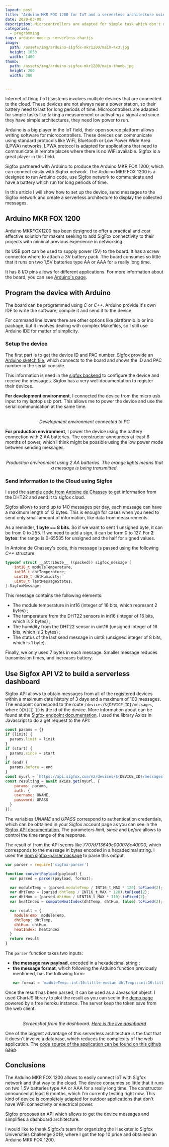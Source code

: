 ```yaml
---
layout: post
title: "Arduino MKR FOX 1200 for IoT and a serverless architecture using Sigfox API"
date: 2020-03-08
description: Microcontrollers are adapted for simple task which don't need a lot of battery power. This post shows how to put in actions the Arduino MKR Fox for capturing temperature measurements, send them to Sigfox Cloud and expose the results in a serverless dashboard.
categories:
  - programming
tags: arduino nodejs serverless chartjs
image:
  path: /assets/img/arduino-sigfox-mkr1200/main-4x3.jpg
  height: 1050
  width: 1400
thumb:
  path: /assets/img/arduino-sigfox-mkr1200/main-thumb.jpg
  height: 200
  width: 300


---
```


Internet of thing (IoT) systems involves multiple devices that are connected to
the cloud. These devices are not always near a power station, so their battery
need to last for long periods of time. Microcontrollers are adapted for simple
tasks like taking a measurement or activating a signal and since they have
simple architectures, they need low power to run.

Arduino is a big player in the IoT field, their open source platform allows
writing software for microcontrollers. These devices can communicate using
standard protocols like WiFi, Bluetooth or Low Power Wide Area (LPWA) networks.
LPWA protocol is adapted for applications that need to communicate in remote
places where there is no WiFi available. Sigfox is a great player in this
field.

Sigfox partnered with Arduino to produce the Arduino MKR FOX 1200, which can
connect easily with Sigfox network.  The Arduino MKR FOX 1200 is a designed to
run Arduino code, use Sigfox network to communicate and have a battery which
run for long periods of time.

In this article I will show how to set up the device, send messages to the
Sigfox network and create a serverless architecture to display the collected
messages.

## Arduino MKR FOX 1200

Arduino MKRFOX1200 has been designed to offer a practical and cost effective
solution for makers seeking to add SigFox connectivity to their projects with
minimal previous experience in networking.

Its USB port can be used to supply power (5V) to the board. It has a screw
connector where to attach a 3V battery pack. The board consumes so little that
it runs on two 1,5V batteries type AA or AAA for a really long time.

It has 8 I/O pins allows for different applications. For more information
about the board, you can see [Arduino's
page](https://www.arduino.cc/en/Main.ArduinoBoardMKRFox1200).


## Program the device with Arduino

The board can be programmed using *C* or *C++*.
Arduino provide it's own IDE to write the software, compile it and send it to
the device.

For command line lovers there are other options like platformio.io or ino
package, but it involves dealing with complex Makefiles, so I still use Arduino
IDE for matter of simplicity.

### Setup the device

The first part is to get the device ID and PAC number. Sigfox provide an
[Arduino sketch file](https://github.com/sigfox/mkrfox-init), which connects to
the board and shows the ID and PAC number in the serial console.

This information is need in the [sigfox backend](https://backend.sigfox.com) to
configure the device and receive the messages. Sigfox has a very well
documentation to register their devices.

**For development environment**, I connected the device from the micro usb input to my
laptop usb port. This allows me to power the device and use the serial
communication at the same time.

<center>
<amp-img src="/assets/img/arduino-sigfox-mkr1200/usbconnection.jpg" width="750" height="546" layout="intrinsic"></amp-img>
<br><i>Development environment connected to PC</i>
</center>

**For production environment**, I power the device using the battery connection with
2 AA batteries. The constructor announces at least 6 months of power, which I
think might be possible using the low power mode between sending messages.

<center>
<amp-img src="/assets/img/arduino-sigfox-mkr1200/main.jpg" width="800" height="600" layout="intrinsic"></amp-img>
<br><i>Production environment using 2 AA batteries. The orange lights means that a message is being transmitted.</i>
</center>


### Send information to the Cloud using Sigfox

I used the [sample code from Antoine de
Chassey](https://github.com/AntoinedeChassey/MKRFOX1200_weather_station) to get
information from the DHT22 and send it to sigfox cloud.

Sigfox allows to send up to 140 messages per day, each message can have a
maximum length of 12 bytes. This is enough for cases when you need to send only
small amount of information, like data from measurements.

As a reminder, **1 byte == 8 bits**. So if we want to sent 1 unsigned byte, it
can be from 0 to 255. If we need to add a sign, it can be form 0 to 127.
For **2 bytes**: the range is 0-65535 for unsigned and the half for signed values.

In Antoine de Chassey's code, this message is passed using the following *C++* structure:

```cpp
typedef struct __attribute__ ((packed)) sigfox_message {
    int16_t moduleTemperature;
    int16_t dhtTemperature;
    uint16_t dhtHumidity;
    uint8_t lastMessageStatus;
} SigfoxMessage;
```

This message contains the following elements:
* The module temperature in int16 (integer of 16 bits, which represent 2 bytes) ;
* The temperature from the DHT22 sensors in int16 (integer of 16 bits, which is 2 bytes) ;
* The humidity from the DHT22 sensor in uint16 (unsigned integer of 16 bits, which is 2 bytes) ;
* The status of the last send message in uint8 (unsigned integer of 8 bits, which is 1 byte).

Finally, we only used 7 bytes in each message. Smaller message reduces transmission times, and increases battery.

## Use Sigfox API V2 to build a serverless dashboard

Sigfox API allows to obtain messages from all of the registered devices within
a maximum date history of 3 days and a maximum of 100 messages.  The endpoint
correspond to the route `/devices/${DEVICE_ID}/messages`, where `DEVICE_ID` is
the id of the device. More information about can be found at the [Sigfox endpoint
documentation](https://support.sigfox.com/apidocs#operation/getDeviceMessagesListForDevice).
I used the library Axios in Javascript to do a get request to the API:

```js
const params = {}
if (limit) {
  params.limit = limit
}
if (start) {
  params.since = start
}
if (end) {
  params.before = end
}
const myurl = `https://api.sigfox.com/v2/devices/${DEVICE_ID}/messages`;
const resulting = await axios.get(myurl, {
    params: params,
    auth: {
    username: UNAME,
    password: UPASS
  }
});
```

The variables *UNAME* and *UPASS* correspond to authentication credentials,
which can be obtained in your Sigfox account page as you can see in the [Sigfox
API documentation](https://support.sigfox.com/docs/api-credential-creation).
The parameters *limit*, *since* and *before* allows to control the time range
of the response.

The result of from the API seems like *7707d713649c000078c40000*, which
corresponds to the message in bytes encoded in a hexadecimal string. I used the
[npm sigfox-parser package](https://www.npmjs.com/package/sigfox-parser) to parse this output.

```js
var parser = require('sigfox-parser')

function convertPayload(payload) {
  var parsed = parser(payload, format);

  var moduleTemp = (parsed.moduleTemp / INT16_t_MAX * 120).toFixed(2);
  var dhtTemp = (parsed.dhtTemp / INT16_t_MAX * 120).toFixed(2);
  var dhtHum = (parsed.dhtHum / UINT16_t_MAX * 110).toFixed(2);
  var heatIndex = computeHeatIndex(dhtTemp, dhtHum, false).toFixed(2);

  var result = {
    moduleTemp: moduleTemp,
    dhtTemp: dhtTemp,
    dhtHum: dhtHum,
    heatIndex: heatIndex
  }
  return result
}
```

The `parser` function takes two inputs:
* **the message raw payload**, encoded in a hexadecimal string ;
* **the message format**, which following the Arduino function previously mentioned, has the following form:
  ```js
  var format = 'moduleTemp::int:16:little-endian dhtTemp::int:16:little-endian dhtHum::uint:16:little-endian lastMsg::uint:8';
  ```

Once the result has been parsed, it can be used as a Javascript object. I used
ChartJS library to plot the result as you can see in the [demo page](https://temp-sigfox.herokuapp.com/) powered
by a free heroku instance. The server keep the token save from the web client.

<center>
<amp-img src="/assets/img/arduino-sigfox-mkr1200/dashboard.png" width="677" height="392" layout="intrinsic"></amp-img>
<br><i>Screenshot from the dashboard. <a href="https://temp-sigfox.herokuapp.com/">Here is the live dashboard</a></i>
</center>

One of the biggest advantage of this serverless architecture is the fact that
it doesn't involve a database, which reduces the complexity of the web
application. The [code source of the application can be found on this github
page](https://github.com/cristianpb/temp-sigfox).

## Conclusions

The Arduino MKR FOX 1200 allows to easily connect IoT with Sigfox network and
that way to the cloud.  The device consumes so little that it runs on two 1,5V
batteries type AA or AAA for a really long time. The constructor announced at
least 6 months, which I'm currently testing right now.  This kind of device is
completely adapted for outdoor applications that don't have WiFi connectivity
or electrical power.

Sigfox proposes an API which allows to get the device messages and simplifies a
dashboard architecture.

I would like to thank Sigfox's team for organizing the Hackster.io Sigfox
Universities Challenge 2019, where I got the top 10 price and obtained an
Arduino MKR FOX 1200.
